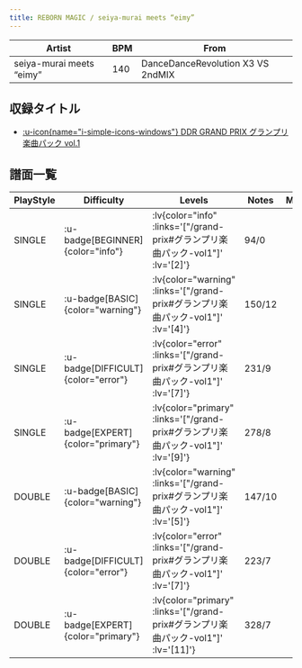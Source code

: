 ```yaml
---
title: REBORN MAGIC / seiya-murai meets “eimy”
---
```


|Artist|BPM|From|
|------|---|----|
|seiya-murai meets “eimy”|140|DanceDanceRevolution X3 VS 2ndMIX|

## 収録タイトル

- [ :u-icon{name="i-simple-icons-windows"} DDR GRAND PRIX グランプリ楽曲パック vol.1](/grand-prix#グランプリ楽曲パック-vol1)

## 譜面一覧

|PlayStyle|Difficulty|Levels|Notes|Movie|
|---------|----------|------|-----|-----|
|SINGLE| :u-badge[BEGINNER]{color="info"} | :lv{color="info" :links='["/grand-prix#グランプリ楽曲パック-vol1"]' :lv='[2]'} |94/0||
|SINGLE| :u-badge[BASIC]{color="warning"} | :lv{color="warning" :links='["/grand-prix#グランプリ楽曲パック-vol1"]' :lv='[4]'} |150/12||
|SINGLE| :u-badge[DIFFICULT]{color="error"} | :lv{color="error" :links='["/grand-prix#グランプリ楽曲パック-vol1"]' :lv='[7]'} |231/9||
|SINGLE| :u-badge[EXPERT]{color="primary"} | :lv{color="primary" :links='["/grand-prix#グランプリ楽曲パック-vol1"]' :lv='[9]'} |278/8||
|DOUBLE| :u-badge[BASIC]{color="warning"} | :lv{color="warning" :links='["/grand-prix#グランプリ楽曲パック-vol1"]' :lv='[5]'} |147/10||
|DOUBLE| :u-badge[DIFFICULT]{color="error"} | :lv{color="error" :links='["/grand-prix#グランプリ楽曲パック-vol1"]' :lv='[7]'} |223/7||
|DOUBLE| :u-badge[EXPERT]{color="primary"} | :lv{color="primary" :links='["/grand-prix#グランプリ楽曲パック-vol1"]' :lv='[11]'} |328/7||
